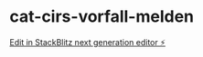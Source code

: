 # cat-cirs-vorfall-melden

[Edit in StackBlitz next generation editor ⚡️](https://stackblitz.com/~/github.com/svengraziani/cat-cirs-vorfall-melden)